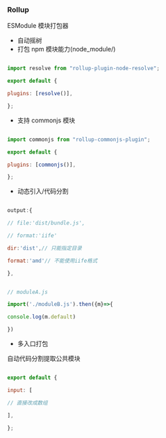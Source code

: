 ### Rollup

ESModule 模块打包器
- 自动摇树
- 打包 npm 模块能力(node_module/)
```javascript

import resolve from "rollup-plugin-node-resolve";

export default {

plugins: [resolve()],

};

```

- 支持 commonjs 模块

```javascript

import commonjs from "rollup-commonjs-plugin";

export default {

plugins: [commonjs()],

};

```

- 动态引入/代码分割

```javascript

output:{

// file:'dist/bundle.js',

// format:'iife'

dir:'dist',// 只能指定目录

format:'amd'// 不能使用iife格式

},

```

```javascript

// moduleA.js

import('./moduleB.js').then({m}=>{

console.log(m.default)

})

```

- 多入口打包

自动代码分割提取公共模块

```javascript

export default {

input: [

// 直接改成数组

],

};

```
